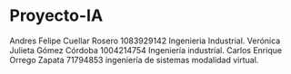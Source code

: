 # Proyecto-IA

Andres Felipe Cuellar Rosero 1083929142 Ingenieria Industrial.
Verónica Julieta Gómez Córdoba 1004214754 Ingeniería industrial.
Carlos Enrique Orrego Zapata 71794853 ingeniería de sistemas modalidad virtual.
